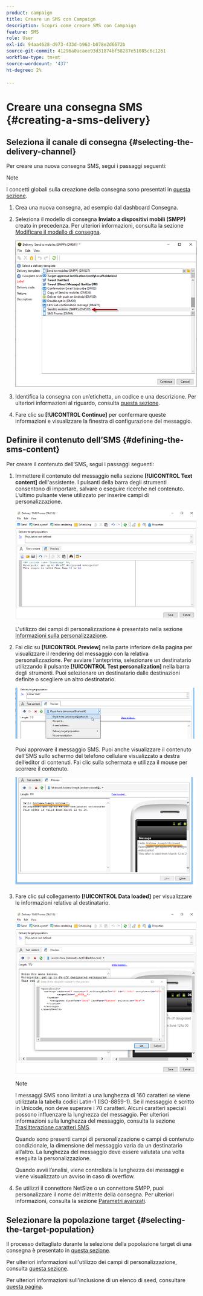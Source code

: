 ```yaml
---
product: campaign
title: Creare un SMS con Campaign
description: Scopri come creare SMS con Campaign
feature: SMS
role: User
exl-id: 94aa4628-d973-433d-b963-b078e2d6672b
source-git-commit: 41296a0acaee93d31874bf58287e51085c6c1261
workflow-type: tm+mt
source-wordcount: '437'
ht-degree: 2%

---
```


# Creare una consegna SMS {#creating-a-sms-delivery}

## Seleziona il canale di consegna {#selecting-the-delivery-channel}

Per creare una nuova consegna SMS, segui i passaggi seguenti:

>[!NOTE]
>
>I concetti globali sulla creazione della consegna sono presentati in [questa sezione](steps-about-delivery-creation-steps.md).

1. Crea una nuova consegna, ad esempio dal dashboard Consegna.
1. Seleziona il modello di consegna **Inviato a dispositivi mobili (SMPP)** creato in precedenza. Per ulteriori informazioni, consulta la sezione [Modificare il modello di consegna](sms-set-up.md#changing-the-delivery-template).

   ![](assets/s_user_mobile_wizard.png)

1. Identifica la consegna con un’etichetta, un codice e una descrizione. Per ulteriori informazioni al riguardo, consulta [questa sezione](steps-create-and-identify-the-delivery.md#identifying-the-delivery).
1. Fare clic su **[!UICONTROL Continue]** per confermare queste informazioni e visualizzare la finestra di configurazione del messaggio.

## Definire il contenuto dell’SMS {#defining-the-sms-content}

Per creare il contenuto dell’SMS, segui i passaggi seguenti:

1. Immettere il contenuto del messaggio nella sezione **[!UICONTROL Text content]** dell&#39;assistente. I pulsanti della barra degli strumenti consentono di importare, salvare o eseguire ricerche nel contenuto. L’ultimo pulsante viene utilizzato per inserire campi di personalizzazione.

   ![](assets/s_ncs_user_wizard_sms01_138.png)

   L&#39;utilizzo dei campi di personalizzazione è presentato nella sezione [Informazioni sulla personalizzazione](about-personalization.md).

1. Fai clic su **[!UICONTROL Preview]** nella parte inferiore della pagina per visualizzare il rendering del messaggio con la relativa personalizzazione. Per avviare l&#39;anteprima, selezionare un destinatario utilizzando il pulsante **[!UICONTROL Test personalization]** nella barra degli strumenti. Puoi selezionare un destinatario dalle destinazioni definite o scegliere un altro destinatario.

   ![](assets/s_ncs_user_wizard_sms01_139.png)

   Puoi approvare il messaggio SMS. Puoi anche visualizzare il contenuto dell’SMS sullo schermo del telefono cellulare visualizzato a destra dell’editor di contenuti. Fai clic sulla schermata e utilizza il mouse per scorrere il contenuto.

   ![](assets/s_ncs_user_wizard_sms01_140.png)

1. Fare clic sul collegamento **[!UICONTROL Data loaded]** per visualizzare le informazioni relative al destinatario.

   ![](assets/s_user_mobile_wizard_sms_02.png)

   >[!NOTE]
   >
   >I messaggi SMS sono limitati a una lunghezza di 160 caratteri se viene utilizzata la tabella codici Latin-1 (ISO-8859-1). Se il messaggio è scritto in Unicode, non deve superare i 70 caratteri. Alcuni caratteri speciali possono influenzare la lunghezza del messaggio. Per ulteriori informazioni sulla lunghezza del messaggio, consulta la sezione [Traslitterazione caratteri SMS](#about-character-transliteration).
   >
   >Quando sono presenti campi di personalizzazione o campi di contenuto condizionale, la dimensione del messaggio varia da un destinatario all’altro. La lunghezza del messaggio deve essere valutata una volta eseguita la personalizzazione.
   >
   >Quando avvii l’analisi, viene controllata la lunghezza dei messaggi e viene visualizzato un avviso in caso di overflow.

1. Se utilizzi il connettore NetSize o un connettore SMPP, puoi personalizzare il nome del mittente della consegna. Per ulteriori informazioni, consulta la sezione [Parametri avanzati](#advanced-parameters).

## Selezionare la popolazione target {#selecting-the-target-population}

Il processo dettagliato durante la selezione della popolazione target di una consegna è presentato in [questa sezione](steps-defining-the-target-population.md).

Per ulteriori informazioni sull&#39;utilizzo dei campi di personalizzazione, consulta [questa sezione](about-personalization.md).

Per ulteriori informazioni sull&#39;inclusione di un elenco di seed, consultare [questa pagina](about-seed-addresses.md).
